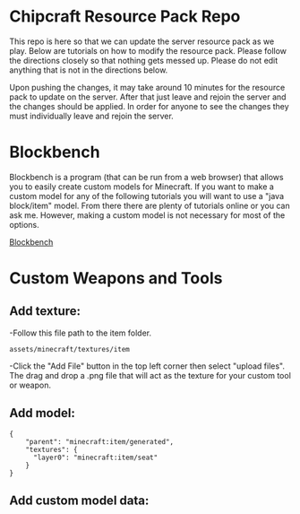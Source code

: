 # Chipcraft Resource Pack Repo
This repo is here so that we can update the server resource pack as we play. Below are tutorials on how to modify the resource pack. Please follow the directions closely so that nothing gets messed up. Please do not edit anything that is not in the directions below.

Upon pushing the changes, it may take around 10 minutes for the resource pack to update on the server. After that just leave and rejoin the server and the changes should be applied. In order for anyone to see the changes they must individually leave and rejoin the server.

# Blockbench
Blockbench is a program (that can be run from a web browser) that allows you to easily create custom models for Minecraft. If you want to make a custom model for any of the following tutorials you will want to use a "java block/item" model. From there there are plenty of tutorials online or you can ask me. However, making a custom model is not  necessary for most of the options.

[Blockbench](https://www.blockbench.net/)

# Custom Weapons and Tools
## Add texture:
-Follow this file path to the item folder.

    assets/minecraft/textures/item

-Click the "Add File" button in the top left corner then select "upload files". The drag and drop a .png file that will act as the texture for your custom tool or weapon.

## Add model:

```
{
	"parent": "minecraft:item/generated",
	"textures": {
	  "layer0": "minecraft:item/seat"
	}
} 
```

## Add custom model data:
